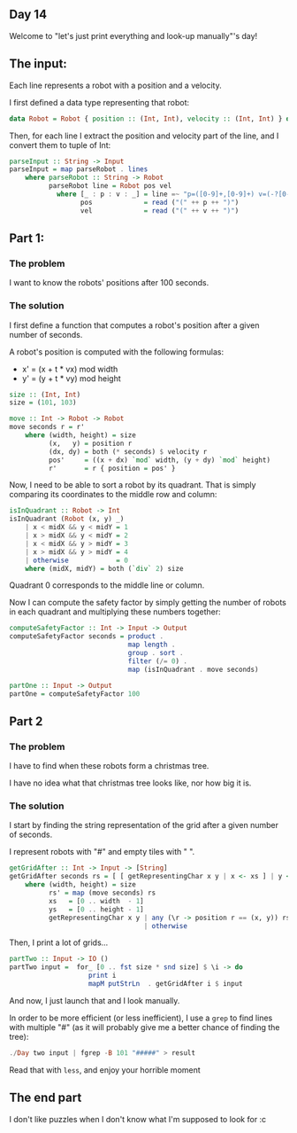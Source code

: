 ## Day 14

Welcome to "let's just print everything and look-up manually"'s day!

## The input:

Each line represents a robot with a position and a velocity.

I first defined a data type representing that robot:

```hs
data Robot = Robot { position :: (Int, Int), velocity :: (Int, Int) } deriving (Show)
```

Then, for each line I extract the position and velocity part of the line,
and I convert them to tuple of Int:

```hs
parseInput :: String -> Input
parseInput = map parseRobot . lines
    where parseRobot :: String -> Robot
          parseRobot line = Robot pos vel
            where [_ : p : v : _] = line =~ "p=([0-9]+,[0-9]+) v=(-?[0-9]+,-?[0-9]+)" :: [[String]]
                  pos             = read ("(" ++ p ++ ")")
                  vel             = read ("(" ++ v ++ ")")
```

## Part 1:

### The problem

I want to know the robots' positions after 100 seconds.

### The solution

I first define a function that computes a robot's position after a given number of seconds.

A robot's position is computed with the following formulas:
- x' = (x + t * vx) mod width
- y' = (y + t * vy) mod height

```hs
size :: (Int, Int)
size = (101, 103)

move :: Int -> Robot -> Robot
move seconds r = r'
    where (width, height) = size
          (x,   y) = position r
          (dx, dy) = both (* seconds) $ velocity r
          pos'     = ((x + dx) `mod` width, (y + dy) `mod` height)
          r'       = r { position = pos' }
```

Now, I need to be able to sort a robot by its quadrant. That is simply comparing
its coordinates to the middle row and column:

```hs
isInQuadrant :: Robot -> Int
isInQuadrant (Robot (x, y) _)
    | x < midX && y < midY = 1
    | x > midX && y < midY = 2
    | x < midX && y > midY = 3
    | x > midX && y > midY = 4
    | otherwise            = 0
    where (midX, midY) = both (`div` 2) size
```

Quadrant 0 corresponds to the middle line or column.

Now I can compute the safety factor by simply getting the number of robots in each quadrant
and multiplying these numbers together:

```hs
computeSafetyFactor :: Int -> Input -> Output
computeSafetyFactor seconds = product . 
                              map length .
                              group . sort . 
                              filter (/= 0) .
                              map (isInQuadrant . move seconds)

partOne :: Input -> Output
partOne = computeSafetyFactor 100
```

## Part 2

### The problem

I have to find when these robots form a christmas tree.

I have no idea what that christmas tree looks like, nor how big it is.

### The solution

I start by finding the string representation of the grid after a given number of seconds.

I represent robots with "#" and empty tiles with " ".

```hs
getGridAfter :: Int -> Input -> [String]
getGridAfter seconds rs = [ [ getRepresentingChar x y | x <- xs ] | y <- ys ]
    where (width, height) = size
          rs' = map (move seconds) rs
          xs   = [0 .. width  - 1]
          ys   = [0 .. height - 1]
          getRepresentingChar x y | any (\r -> position r == (x, y)) rs' = '#'
                                  | otherwise                            = ' '
```

Then, I print a lot of grids...

```hs
partTwo :: Input -> IO ()
partTwo input =  for_ [0 .. fst size * snd size] $ \i -> do
                    print i
                    mapM putStrLn  . getGridAfter i $ input
```

And now, I just launch that and I look manually.

In order to be more efficient (or less inefficient), I use a `grep` to find lines with multiple "#" (as it will probably give me a better chance of finding the tree):

```hs
./Day two input | fgrep -B 101 "#####" > result
```

Read that with `less`, and enjoy your horrible moment

## The end part

I don't like puzzles when I don't know what I'm supposed to look for :c
